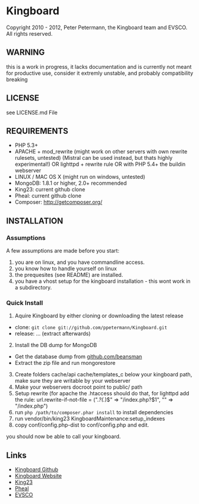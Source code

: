 # Kingboard
Copyright 2010 - 2012, Peter Petermann, the Kingboard team and EVSCO.
All rights reserved.

## WARNING
this is a work in progress, it lacks documentation and is currently
not meant for productive use, consider it extremly unstable, and probably
compatibility breaking

## LICENSE
see LICENSE.md File

## REQUIREMENTS
- PHP 5.3+
- APACHE + mod_rewrite (might work on other servers with own rewrite rulesets, untested) (Mistral can be used instead, but thats highly experimental!) OR lighttpd + rewrite rule OR with PHP 5.4+ the buildin webserver
- LINUX / MAC OS X (might run on windows, untested)
- MongoDB: 1.8.1 or higher, 2.0+ recommended
- King23: current github clone
- Pheal: current github clone
- Composer: http://getcomposer.org/

## INSTALLATION
### Assumptions
A few assumptions are made before you start:
1. you are on linux, and you have commandline access.
2. you know how to handle yourself on linux
3. the prequesites (see README) are installed.
4. you have a vhost setup for the kingboard installation - this wont work in a subdirectory.

### Quick Install
1. Aquire Kingboard by either cloning or downloading the latest release
 * clone: `git clone git://github.com/ppetermann/Kingboard.git`
 * release: ... (extract afterwards)
2. Install the DB dump for MongoDB
 * Get the database dump from [github.com/beansman](https://github.com/beansman/CCP-Static-Datadump-to-MongoDB)
 * Extract the zip file and run mongorestore <ExtractPath>
3. Create folders cache/api cache/templates_c below your kingboard path, make sure they are writable by your webserver
4. Make your webservers docroot point to public/ path
5. Setup rewrite (for apache the .htaccess should do that, for lighttpd add the rule: url.rewrite-if-not-file = (".*\?(.*)$" => "/index.php?$1", "" => "/index.php")
6. run `php /path/to/composer.phar install` to install dependencies
7. run vendor/bin/king23 KingboardMaintenance:setup_indexes
8. copy conf/config.php-dist to conf/config.php and edit.

you should now be able to call your kingboard.

## Links
- [Kingboard Github](https://github.com/ppetermann/Kingboard)
- [Kingboard Website](https://kingboard.3rdpartyeve.net)
- [King23](http://king23.net)
- [Pheal](https://github.com/ppetermann/pheal)
- [EVSCO](http://evsco.net)